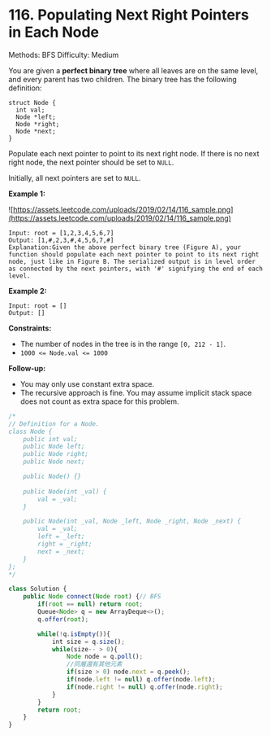 # 116. Populating Next Right Pointers in Each Node

Methods: BFS
Difficulty: Medium

You are given a **perfect binary tree** where all leaves are on the same level, and every parent has two children. The binary tree has the following definition:

```
struct Node {
  int val;
  Node *left;
  Node *right;
  Node *next;
}

```

Populate each next pointer to point to its next right node. If there is no next right node, the next pointer should be set to `NULL`.

Initially, all next pointers are set to `NULL`.

**Example 1:**

![https://assets.leetcode.com/uploads/2019/02/14/116_sample.png](https://assets.leetcode.com/uploads/2019/02/14/116_sample.png)

```
Input: root = [1,2,3,4,5,6,7]
Output: [1,#,2,3,#,4,5,6,7,#]
Explanation:Given the above perfect binary tree (Figure A), your function should populate each next pointer to point to its next right node, just like in Figure B. The serialized output is in level order as connected by the next pointers, with '#' signifying the end of each level.

```

**Example 2:**

```
Input: root = []
Output: []

```

**Constraints:**

- The number of nodes in the tree is in the range `[0, 212 - 1]`.
- `1000 <= Node.val <= 1000`

**Follow-up:**

- You may only use constant extra space.
- The recursive approach is fine. You may assume implicit stack space does not count as extra space for this problem.

```jsx
/*
// Definition for a Node.
class Node {
    public int val;
    public Node left;
    public Node right;
    public Node next;

    public Node() {}
    
    public Node(int _val) {
        val = _val;
    }

    public Node(int _val, Node _left, Node _right, Node _next) {
        val = _val;
        left = _left;
        right = _right;
        next = _next;
    }
};
*/

class Solution {
    public Node connect(Node root) {// BFS
        if(root == null) return root;
        Queue<Node> q = new ArrayDeque<>();
        q.offer(root);

        while(!q.isEmpty()){
            int size = q.size();
            while(size-- > 0){
                Node node = q.poll();
                //同層還有其他元素
                if(size > 0) node.next = q.peek();
                if(node.left != null) q.offer(node.left);
                if(node.right != null) q.offer(node.right);
            }
        }
        return root;
    }
}
```